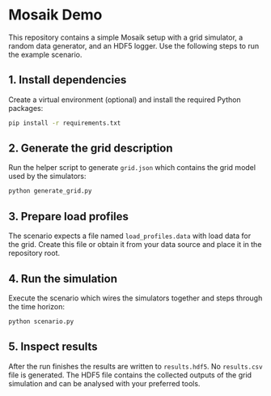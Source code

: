 # Mosaik Demo

This repository contains a simple Mosaik setup with a grid simulator,
a random data generator, and an HDF5 logger. Use the following steps to
run the example scenario.

## 1. Install dependencies

Create a virtual environment (optional) and install the required Python
packages:

```bash
pip install -r requirements.txt
```

## 2. Generate the grid description

Run the helper script to generate `grid.json` which contains the grid
model used by the simulators:

```bash
python generate_grid.py
```

## 3. Prepare load profiles

The scenario expects a file named `load_profiles.data` with load data
for the grid. Create this file or obtain it from your data source and
place it in the repository root.

## 4. Run the simulation

Execute the scenario which wires the simulators together and steps
through the time horizon:

```bash
python scenario.py
```

## 5. Inspect results

After the run finishes the results are written to `results.hdf5`. No
`results.csv` file is generated. The HDF5 file contains the collected
outputs of the grid simulation and can be analysed with your preferred
tools.
